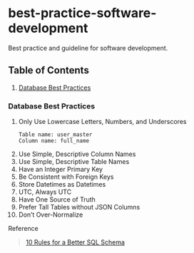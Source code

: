 # best-practice-software-development
Best practice and guideline for software development.

## Table of Contents
1. [Database Best Practices](#database-best-practices)
### Database Best Practices
1. Only Use Lowercase Letters, Numbers, and Underscores
    ```
    Table name: user_master
    Column name: full_name
    ```
2. Use Simple, Descriptive Column Names
3. Use Simple, Descriptive Table Names
4. Have an Integer Primary Key
5. Be Consistent with Foreign Keys
6. Store Datetimes as Datetimes
7. UTC, Always UTC
8. Have One Source of Truth
9. Prefer Tall Tables without JSON Columns
10. Don’t Over-Normalize


Reference
> [10 Rules for a Better SQL Schema](https://www.sisense.com/blog/better-sql-schema/)
